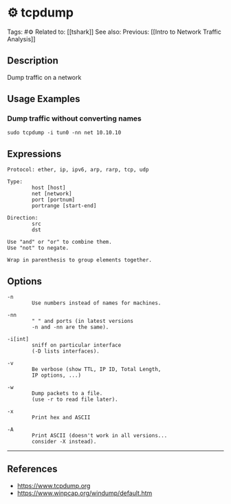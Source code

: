 # ⚙️ tcpdump

Tags: #⚙️ 
Related to: [[tshark]]
See also:
Previous: [[Intro to Network Traffic Analysis]]

## Description

Dump traffic on a network

## Usage Examples

### Dump traffic without converting names

	sudo tcpdump -i tun0 -nn net 10.10.10

## Expressions

	Protocol: ether, ip, ipv6, arp, rarp, tcp, udp  
 
	Type:  
			host [host]  
			net [network]  
			port [portnum]  
			portrange [start-end]  

	Direction:  
			src  
			dst  

	Use "and" or "or" to combine them.  
	Use "not" to negate.  

	Wrap in parenthesis to group elements together.

## Options

    -n
			Use numbers instead of names for machines.
    
    -nn
			" " and ports (in latest versions
        	-n and -nn are the same).
    
    -i[int]
        	sniff on particular interface
        	(-D lists interfaces).
    
    -v
        	Be verbose (show TTL, IP ID, Total Length,
        	IP options, ...)
    
    -w
        	Dump packets to a file.
        	(use -r to read file later).
    
    -x
        	Print hex and ASCII
    
    -A
			Print ASCII (doesn't work in all versions...
   			consider -X instead).

---
## References
- https://www.tcpdump.org
- https://www.winpcap.org/windump/default.htm